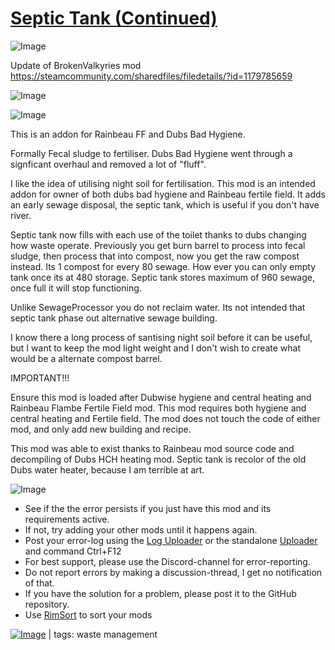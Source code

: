 # [Septic Tank (Continued)](https://steamcommunity.com/sharedfiles/filedetails/?id=2385310448)

![Image](https://i.imgur.com/buuPQel.png)

Update of BrokenValkyries mod
https://steamcommunity.com/sharedfiles/filedetails/?id=1179785659

![Image](https://i.imgur.com/pufA0kM.png)
	
![Image](https://i.imgur.com/Z4GOv8H.png)

This is an addon for Rainbeau FF and Dubs Bad Hygiene.

Formally Fecal sludge to fertiliser. Dubs Bad Hygiene went through a signficant overhaul and removed a lot of "fluff".

I like the idea of utilising night soil for fertilisation. This mod is an intended addon for owner of both dubs bad hygiene and Rainbeau fertile field. It adds an early sewage disposal, the septic tank, which is useful if you don't have river.

Septic tank now fills with each use of the toilet thanks to dubs changing how waste operate. Previously you get burn barrel to process into fecal sludge, then process that into compost, now you get the raw compost instead. Its 1 compost for every 80 sewage. How ever you can only empty tank once its at 480 storage.
Septic tank stores maximum of 960 sewage, once full it will stop functioning.

Unlike SewageProcessor you do not reclaim water. Its not intended that septic tank phase out alternative sewage building.

I know there a long process of santising night soil before it can be useful, but I want to keep the mod light weight and I don't wish to create what would be a alternate compost barrel.

IMPORTANT!!!

Ensure this mod is loaded after Dubwise hygiene and central heating and Rainbeau Flambe Fertile Field mod. 
This mod requires both hygiene and central heating and Fertile field.
The mod does not touch the code of either mod, and only add new building and recipe. 



This mod was able to exist thanks to Rainbeau mod source code and decompiling of Dubs HCH heating mod. Septic tank is recolor of the old Dubs water heater, because I am terrible at art.

![Image](https://i.imgur.com/PwoNOj4.png)



-  See if the the error persists if you just have this mod and its requirements active.
-  If not, try adding your other mods until it happens again.
-  Post your error-log using the [Log Uploader](https://steamcommunity.com/sharedfiles/filedetails/?id=2873415404) or the standalone [Uploader](https://steamcommunity.com/sharedfiles/filedetails/?id=2873415404) and command Ctrl+F12
-  For best support, please use the Discord-channel for error-reporting.
-  Do not report errors by making a discussion-thread, I get no notification of that.
-  If you have the solution for a problem, please post it to the GitHub repository.
-  Use [RimSort](https://github.com/RimSort/RimSort/releases/latest) to sort your mods

 

[![Image](https://img.shields.io/github/v/release/emipa606/SepticTank?label=latest%20version&style=plastic&color=9f1111&labelColor=black)](https://steamcommunity.com/sharedfiles/filedetails/changelog/2385310448) | tags:  waste management
